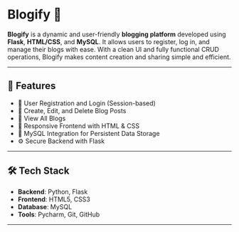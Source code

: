 # Blogify 📝

**Blogify** is a dynamic and user-friendly **blogging platform** developed using **Flask**, **HTML/CSS**, and **MySQL**. It allows users to register, log in, and manage their blogs with ease. With a clean UI and fully functional CRUD operations, Blogify makes content creation and sharing simple and efficient.

---

## 🚀 Features

- 🔐 User Registration and Login (Session-based)
- 📝 Create, Edit, and Delete Blog Posts
- 📖 View All Blogs 
- 🎨 Responsive Frontend with HTML & CSS
- 💾 MySQL Integration for Persistent Data Storage
- ⚙️ Secure Backend with Flask

---

## 🛠 Tech Stack

- **Backend**: Python, Flask
- **Frontend**: HTML5, CSS3
- **Database**: MySQL
- **Tools**: Pycharm, Git, GitHub

---



